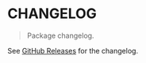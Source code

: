 # CHANGELOG

> Package changelog.

See [GitHub Releases](https://github.com/stdlib-js/stats-base-snanmskmax/releases) for the changelog.